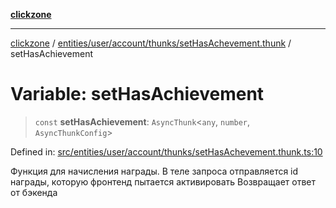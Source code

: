 [**clickzone**](../../../../../../README.md)

***

[clickzone](../../../../../../README.md) / [entities/user/account/thunks/setHasAchevement.thunk](../README.md) / setHasAchievement

# Variable: setHasAchievement

> `const` **setHasAchievement**: `AsyncThunk`\<`any`, `number`, `AsyncThunkConfig`\>

Defined in: [src/entities/user/account/thunks/setHasAchevement.thunk.ts:10](https://github.com/MaximBri/ClickZone/blob/20f3f0d061a7c50a96ed5bba64acbc325a456072/client/src/entities/user/account/thunks/setHasAchevement.thunk.ts#L10)

Функция для начисления награды. В теле запроса отправляется id награды, которую фронтенд пытается активировать
Возвращает ответ от бэкенда
